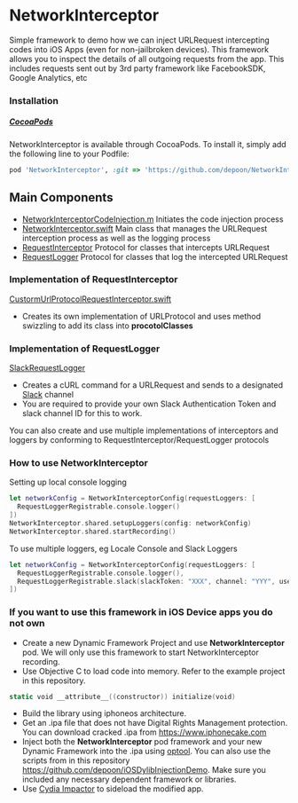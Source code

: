 # NetworkInterceptor
Simple framework to demo how we can inject URLRequest intercepting codes into iOS Apps (even for non-jailbroken devices). This framework allows you to inspect the details of all outgoing requests from the app. This includes requests sent out by 3rd party framework like FacebookSDK, Google Analytics, etc

### Installation

##### [CocoaPods](http://cocoapods.org)

NetworkInterceptor is available through CocoaPods. To install it, simply add the following line to your Podfile:
```ruby
pod 'NetworkInterceptor', :git => 'https://github.com/depoon/NetworkInterceptor.git', :branch => 'master'
```

## Main Components
- [NetworkInterceptorCodeInjection.m](https://github.com/depoon/NetworkInterceptor/blob/689ab2e9053409ede08459fed73c45d95078dc7a/NetworkInterceptor/Source/NetworkInterceptorCodeInjection.m)
Initiates the code injection process
- [NetworkInterceptor.swift](https://github.com/depoon/NetworkInterceptor/blob/master/NetworkInterceptor/Source/NetworkInterceptor.swift#L27) Main class that manages the URLRequest interception process as well as the logging process
- [RequestInterceptor](https://github.com/depoon/NetworkInterceptor/blob/master/NetworkInterceptor/Source/NetworkInterceptor.swift#L15) Protocol for classes that intercepts URLRequest
- [RequestLogger](https://github.com/depoon/NetworkInterceptor/blob/master/NetworkInterceptor/Source/NetworkInterceptor.swift#L20) Protocol for classes that log the intercepted URLRequest

### Implementation of RequestInterceptor
[CustormUrlProtocolRequestInterceptor.swift](https://github.com/depoon/NetworkInterceptor/blob/master/NetworkInterceptor/Source/RequestInterceptor/CustormUrlProtocolRequestInterceptor.swift)
- Creates its own implementation of URLProtocol and uses method swizzling to add its class into **procotolClasses**
### Implementation of RequestLogger
[SlackRequestLogger](https://github.com/depoon/NetworkInterceptor/blob/master/NetworkInterceptor/Source/RequestLogger/SlackRequestLogger.swift)
- Creates a cURL command for a URLRequest and sends to a designated [Slack](https://slack.com) channel
- You are required to provide your own Slack Authentication Token and slack channel ID for this to work.

You can also create and use multiple implementations of interceptors and loggers by conforming to RequestInterceptor/RequestLogger protocols

### How to use NetworkInterceptor

Setting up local console logging
```swift
let networkConfig = NetworkInterceptorConfig(requestLoggers: [
  RequestLoggerRegistrable.console.logger()
])
NetworkInterceptor.shared.setupLoggers(config: networkConfig)
NetworkInterceptor.shared.startRecording()
```
To use multiple loggers, eg Locale Console and Slack Loggers
```swift
let networkConfig = NetworkInterceptorConfig(requestLoggers: [
  RequestLoggerRegistrable.console.logger(),
  RequestLoggerRegistrable.slack(slackToken: "XXX", channel: "YYY", username: "ZZZ").logger()
])
```       

### If you want to use this framework in iOS Device apps you do not own
- Create a new Dynamic Framework Project and use **NetworkInterceptor** pod. We will only use this framework to start NetworkInterceptor recording.
- Use Objective C to load code into memory. Refer to the example project in this repository.
```swift
static void __attribute__((constructor)) initialize(void)
```
- Build the library using iphoneos architecture.
- Get an .ipa file that does not have Digital Rights Management protection. You can download cracked .ipa from https://www.iphonecake.com
- Inject both the **NetworkInterceptor** pod framework  and your new Dynamic Framework into the .ipa using [optool](https://github.com/alexzielenski/optool). You can also use the scripts from in this repository https://github.com/depoon/iOSDylibInjectionDemo. Make sure you included any necessary dependent framework or libraries.
- Use [Cydia Impactor](http://www.cydiaimpactor.com/) to sideload the modified app.

